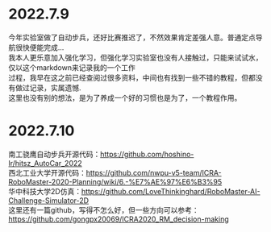 # 2022.7.9<br>
今年实验室做了自动步兵，还好比赛推迟了，不然效果肯定差强人意。普通定点导航很快便能完成...<br>
 我本人更乐意加入强化学习，但强化学习实验室也没有人接触过，只能来试试水，仅以这个markdown来记录我的一个工作<br>
 过程，我早在这之前已经查阅过很多资料，中间也有找到一些不错的教程，但都没有做过记录，实属遗憾.<br>
 这里也没有别的想法，是为了养成一个好的习惯也是为了，一个教程作用。
 # 2022.7.10<br>
 南工骁鹰自动步兵开源代码：<https://github.com/hoshino-lr/hitsz_AutoCar_2022> <br>
 西北工业大学开源代码：<https://github.com/nwpu-v5-team/ICRA-RoboMaster-2020-Planning/wiki/6.-%E7%AE%97%E6%B3%95><br>
华中科技大学2D仿真：<https://github.com/LoveThinkinghard/RoboMaster-AI-Challenge-Simulator-2D> <br>
这里还有一篇github，写得不怎么好，但一些方向可以参考：<https://github.com/gongpx20069/ICRA2020_RM_decision-making> <br>






